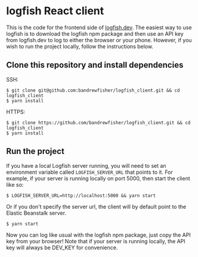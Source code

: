 # logfish React client

This is the code for the frontend side of [logfish.dev](logfish.dev). The easiest way to use logfish is to download the logfish npm package and then use an API key from logfish.dev to log to either the browser or your phone. However, if you wish to run the project locally, follow the instructions below.

## Clone this repository and install dependencies

SSH:
```
$ git clone git@github.com:bandrewfisher/logfish_client.git && cd logfish_client
$ yarn install
```

HTTPS:
```
$ git clone https://github.com/bandrewfisher/logfish_client.git && cd logfish_client
$ yarn install
```

## Run the project

If you have a local Logfish server running, you will need to set an environment variable called `LOGFISH_SERVER_URL` that points to it. For example, if your server is running locally on port 5000, then start the client like so:

```
$ LOGFISH_SERVER_URL=http://localhost:5000 && yarn start
```

Or if you don't specify the server url, the client will by default point to the Elastic Beanstalk server.

```
$ yarn start
```

Now you can log like usual with the logfish npm package, just copy the API key from your browser! Note that if your server is running locally, the API key will always be DEV_KEY for convenience.

